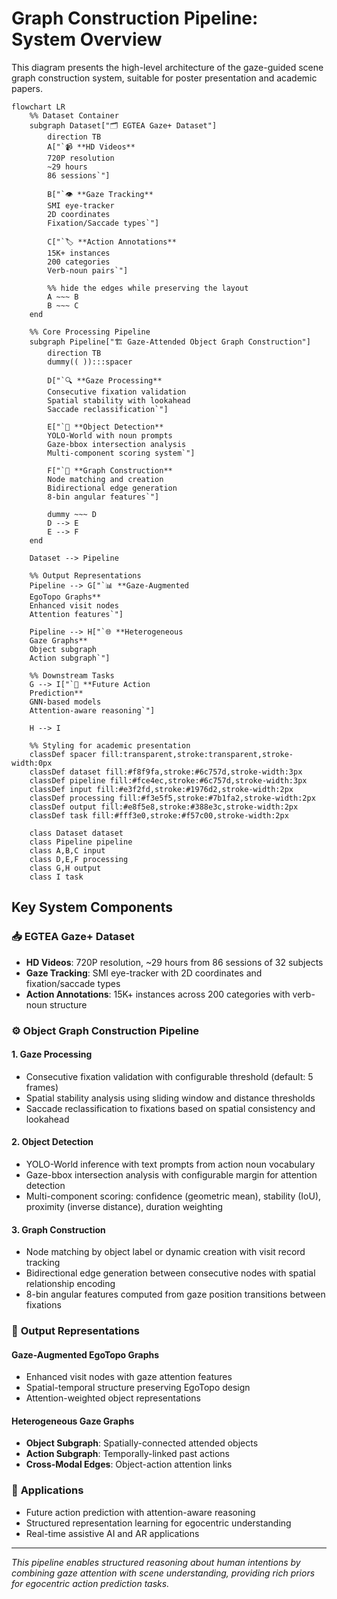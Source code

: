 # Graph Construction Pipeline: System Overview

This diagram presents the high-level architecture of the gaze-guided scene graph construction system, suitable for poster presentation and academic papers.

```mermaid
flowchart LR
    %% Dataset Container
    subgraph Dataset["🗂️ EGTEA Gaze+ Dataset"]
        direction TB
        A["`📹 **HD Videos**
        720P resolution
        ~29 hours
        86 sessions`"]
        
        B["`👁️ **Gaze Tracking**
        SMI eye-tracker
        2D coordinates
        Fixation/Saccade types`"]
        
        C["`🏷️ **Action Annotations**
        15K+ instances
        200 categories
        Verb-noun pairs`"]
        
        %% hide the edges while preserving the layout
        A ~~~ B
        B ~~~ C
    end
    
    %% Core Processing Pipeline
    subgraph Pipeline["🏗️ Gaze-Attended Object Graph Construction"]
        direction TB
        dummy(( )):::spacer

        D["`🔍 **Gaze Processing**
        Consecutive fixation validation
        Spatial stability with lookahead
        Saccade reclassification`"]
        
        E["`🤖 **Object Detection**
        YOLO-World with noun prompts
        Gaze-bbox intersection analysis
        Multi-component scoring system`"]
        
        F["`🔗 **Graph Construction**
        Node matching and creation
        Bidirectional edge generation
        8-bin angular features`"]
        
        dummy ~~~ D
        D --> E
        E --> F
    end
    
    Dataset --> Pipeline
    
    %% Output Representations
    Pipeline --> G["`📊 **Gaze-Augmented
    EgoTopo Graphs**
    Enhanced visit nodes
    Attention features`"]
    
    Pipeline --> H["`🌐 **Heterogeneous
    Gaze Graphs**
    Object subgraph
    Action subgraph`"]
    
    %% Downstream Tasks
    G --> I["`🚀 **Future Action
    Prediction**
    GNN-based models
    Attention-aware reasoning`"]
    
    H --> I
    
    %% Styling for academic presentation
    classDef spacer fill:transparent,stroke:transparent,stroke-width:0px
    classDef dataset fill:#f8f9fa,stroke:#6c757d,stroke-width:3px
    classDef pipeline fill:#fce4ec,stroke:#6c757d,stroke-width:3px
    classDef input fill:#e3f2fd,stroke:#1976d2,stroke-width:2px
    classDef processing fill:#f3e5f5,stroke:#7b1fa2,stroke-width:2px
    classDef output fill:#e8f5e8,stroke:#388e3c,stroke-width:2px
    classDef task fill:#fff3e0,stroke:#f57c00,stroke-width:2px
    
    class Dataset dataset
    class Pipeline pipeline
    class A,B,C input
    class D,E,F processing
    class G,H output
    class I task
```

## Key System Components

### 📥 **EGTEA Gaze+ Dataset**
- **HD Videos**: 720P resolution, ~29 hours from 86 sessions of 32 subjects
- **Gaze Tracking**: SMI eye-tracker with 2D coordinates and fixation/saccade types
- **Action Annotations**: 15K+ instances across 200 categories with verb-noun structure

### ⚙️ **Object Graph Construction Pipeline**

#### 1. **Gaze Processing**
- Consecutive fixation validation with configurable threshold (default: 5 frames)
- Spatial stability analysis using sliding window and distance thresholds
- Saccade reclassification to fixations based on spatial consistency and lookahead

#### 2. **Object Detection**
- YOLO-World inference with text prompts from action noun vocabulary
- Gaze-bbox intersection analysis with configurable margin for attention detection
- Multi-component scoring: confidence (geometric mean), stability (IoU), proximity (inverse distance), duration weighting

#### 3. **Graph Construction**
- Node matching by object label or dynamic creation with visit record tracking
- Bidirectional edge generation between consecutive nodes with spatial relationship encoding
- 8-bin angular features computed from gaze position transitions between fixations

### 🎯 **Output Representations**

#### **Gaze-Augmented EgoTopo Graphs**
- Enhanced visit nodes with gaze attention features
- Spatial-temporal structure preserving EgoTopo design
- Attention-weighted object representations

#### **Heterogeneous Gaze Graphs**
- **Object Subgraph**: Spatially-connected attended objects
- **Action Subgraph**: Temporally-linked past actions
- **Cross-Modal Edges**: Object-action attention links

### 🚀 **Applications**
- Future action prediction with attention-aware reasoning
- Structured representation learning for egocentric understanding
- Real-time assistive AI and AR applications

---

*This pipeline enables structured reasoning about human intentions by combining gaze attention with scene understanding, providing rich priors for egocentric action prediction tasks.* 